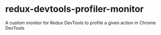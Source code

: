# redux-devtools-profiler-monitor
A custom monitor for Redux DevTools to profile a given action in Chrome DevTools
